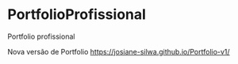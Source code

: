 # PortfolioProfissional
 Portfolio profissional

 Nova versão de Portfolio  https://josiane-silwa.github.io/Portfolio-v1/
